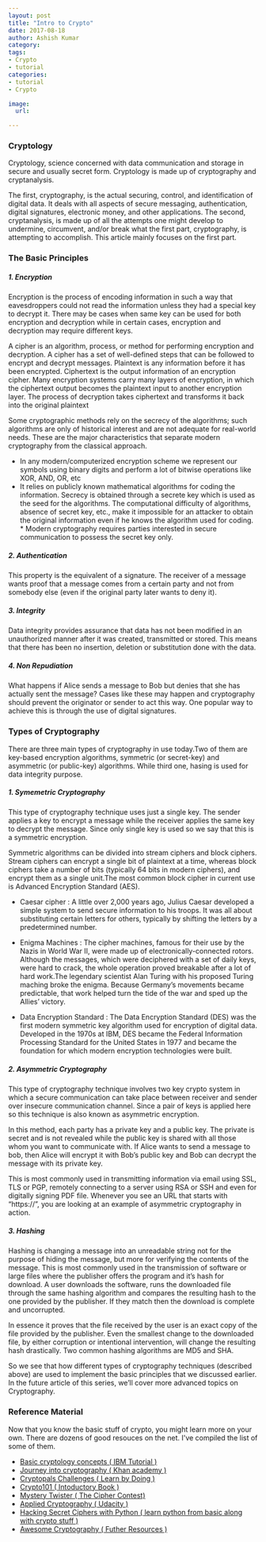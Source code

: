 ```yaml
---
layout: post
title: "Intro to Crypto"
date: 2017-08-18
author: Ashish Kumar
category: 
tags: 
- Crypto
- tutorial
categories:
- tutorial
- Crypto

image:
  url:

---
```


### Cryptology
Cryptology, science concerned with data communication and storage in secure and usually secret form. Cryptology is made up of cryptography and cryptanalysis.

The first, cryptography, is the actual securing, control, and identification of digital data. It deals with all aspects of secure messaging, authentication, digital signatures, electronic money, and other applications. The second, cryptanalysis, is made up of all the attempts one might develop to undermine, circumvent, and/or break what the first part, cryptography, is attempting to accomplish. This article mainly focuses on the first part.





### The Basic Principles
##### 1. Encryption
Encryption is the process of encoding information in such a way that eavesdroppers could not read the information unless they had a special key to decrypt it. There may be cases when same key can be used for both encryption and decryption while in certain cases, encryption and decryption may require different keys. 

A cipher is an algorithm, process, or method for performing encryption and decryption.  A cipher has a set of well-defined steps that can be followed to encrypt and decrypt messages. Plaintext is any information before it has been encrypted.  Ciphertext is the output information of an encryption cipher.  Many encryption systems carry many layers of encryption, in which the ciphertext output becomes the plaintext input to another encryption layer.  The process of decryption takes ciphertext and transforms it back into the original plaintext

Some cryptographic methods rely on the secrecy of the algorithms; such algorithms are only of historical interest and are not adequate for real-world needs. These are the major characteristics that separate modern cryptography from the classical approach.

   *  In any modern/computerized encryption scheme we represent our symbols using binary digits and perform a lot of bitwise operations like XOR, AND, OR, etc
   *  It relies on publicly known mathematical algorithms for coding the information. Secrecy is obtained through a secrete key which is used as the seed for the algorithms. The computational difficulty of algorithms, absence of secret key, etc., make it impossible for an attacker to obtain the original information even if he knows the algorithm used for coding.
    * Modern cryptography requires parties interested in secure communication to possess the secret key only.



##### 2. Authentication

 This  property  is  the  equivalent  of  a  signature.  The  receiver  of  a  message  wants proof that a message comes from a certain party and not from somebody else (even if the original party later wants to deny it).
 
##### 3. Integrity

Data integrity provides assurance that data has not been modified in an unauthorized manner after it was created, transmitted or stored. This means that there has been no insertion, deletion or substitution done with the data.

##### 4. Non Repudiation

What happens if Alice sends a message to Bob but denies that she has actually sent the message? Cases like these may happen and cryptography should prevent the originator or sender to act this way. One popular way to achieve this is through the use of digital signatures.
### Types of Cryptography
There are three main types of cryptography in use today.Two of them are key-based encryption algorithms, symmetric (or secret-key) and asymmetric (or public-key) algorithms. While third one, hasing is used for data integrity purpose. 

##### 1. Symemetric Cryptography
This type of cryptography technique uses just a single key. The sender applies a key to encrypt a message while the receiver applies the same key to decrypt the message. Since only single key is used so we say that this is a symmetric encryption.

Symmetric algorithms can be divided into stream ciphers and block ciphers. Stream ciphers can encrypt a single bit of plaintext at a time, whereas block ciphers take a number of bits (typically 64 bits in modern ciphers), and encrypt them as a single unit.The most common block cipher in current use is Advanced Encryption Standard (AES).

* Caesar cipher : A little over 2,000 years ago, Julius Caesar developed a simple system to send secure information to his troops. It was all about substituting certain letters for others, typically by shifting the letters by a predetermined number.

 * Enigma Machines :  The cipher machines, famous for their use by the Nazis in World War II, were made up of electronically-connected rotors. Although the messages, which were deciphered with a set of daily keys, were hard to crack, the whole operation proved breakable after a lot of hard work.The legendary scientist Alan Turing with his proposed Turing maching broke the enigma. Because Germany’s movements became predictable, that work helped turn the tide of the war and sped up the Allies’ victory.
 * Data Encryption Standard : The Data Encryption Standard (DES) was the first modern symmetric key algorithm used for encryption of digital data. Developed in the 1970s at IBM, DES became the Federal Information Processing Standard for the United States in 1977 and became the foundation for which modern encryption technologies were built.


##### 2. Asymmetric Cryptography

This type of cryptography technique involves two key crypto system in which a secure communication can take place between receiver and sender over insecure communication channel. Since a pair of keys is applied here so this technique is also known as asymmetric encryption.

In this method, each party has a private key and a public key. The private is secret and is not revealed while the public key is shared with all those whom you want to communicate with. If Alice wants to send a message to bob, then Alice will encrypt it with Bob’s public key and Bob can decrypt the message with its private key.

This is most commonly used in transmitting information via email using SSL, TLS or PGP, remotely connecting to a server using RSA or SSH and even for digitally signing PDF file. Whenever you see an URL that starts with “https://”, you are looking at an example of asymmetric cryptography in action.


##### 3. Hashing
Hashing is changing a message into an unreadable string not for the purpose of hiding the message, but more for verifying the contents of the message. This is most commonly used in the transmission of software or large files where the publisher offers the program and it’s hash for download. A user downloads the software, runs the downloaded file through the same hashing algorithm and compares the resulting hash to the one provided by the publisher. If they match then the download is complete and uncorrupted.

In essence it proves that the file received by the user is an exact copy of the file provided by the publisher. Even the smallest change to the downloaded file, by either corruption or intentional intervention, will change the resulting hash drastically. Two common hashing algorithms are MD5 and SHA.

So we see that how different types of cryptography techniques (described above) are used to implement the basic principles that we discussed earlier. In the future article of this series, we’ll cover more advanced topics on Cryptography.


### Reference Material

Now that you know the basic stuff of crypto, you might learn more on your own. There are dozens of good resouces on the net. I've compiled the list of some of them.

* [Basic cryptology concepts ( IBM Tutorial )](https://www.ibm.com/developerworks/tivoli/tutorials/s-crypto/s-crypto.html)
* [Journey into cryptography ( Khan academy )](https://tutorial.djangogirls.org/en/python_introduction/)
* [Cryptopals Challenges ( Learn by Doing )](https://www.crypto101.io/)
* [Crypto101 ( Intoductory Book )](https://www.crypto101.io/)
* [Mystery Twister ( The Cipher Contest)](https://www.crypto101.io/)
* [Applied Cryptography ( Udacity )](https://in.udacity.com/course/applied-cryptography--cs387)
* [Hacking Secret Ciphers with Python ( learn python from basic along with crypto stuff )](inventwithpython.com/hacking/index.html)
* [ Awesome Cryptography ( Futher Resources ) ](https://github.com/sobolevn/awesome-cryptography)







 

